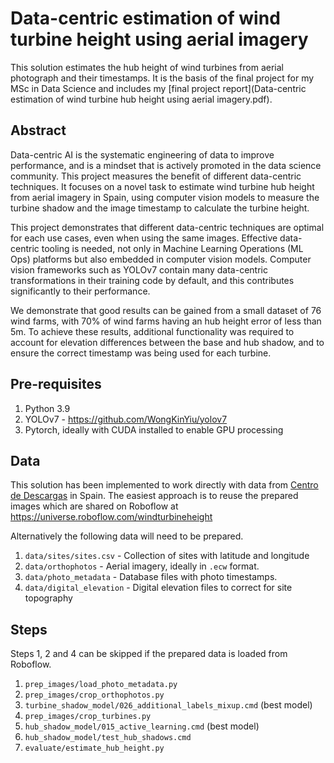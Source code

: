 # Data-centric estimation of wind turbine height using aerial imagery

This solution estimates the hub height of wind turbines from aerial photograph and their timestamps. It is the basis of the final project for my MSc in Data Science and includes my [final project report](Data-centric estimation of wind turbine hub height using aerial imagery.pdf).

## Abstract
Data-centric AI is the systematic engineering of data to improve performance, and is a mindset that is actively promoted in the data science community. This project measures the benefit of different data-centric techniques. It focuses on a novel task to estimate wind turbine hub height from aerial imagery in Spain, using computer vision models to measure the turbine shadow and the image timestamp to calculate the turbine height. 

This project demonstrates that different data-centric techniques are optimal for each use cases, even when using the same images. Effective data-centric tooling is needed, not only in Machine Learning Operations (ML Ops) platforms but also embedded in computer vision models. Computer vision frameworks such as YOLOv7 contain many data-centric transformations in their training code by default, and this contributes significantly to their performance.

We demonstrate that good results can be gained from a small dataset of 76 wind farms, with 70% of wind farms having an hub height error of less than 5m. To achieve these results, additional functionality was required to account for elevation differences between the base and hub shadow, and to ensure the correct timestamp was being used for each turbine.

## Pre-requisites
1. Python 3.9
2. YOLOv7 - https://github.com/WongKinYiu/yolov7
3. Pytorch, ideally with CUDA installed to enable GPU processing

## Data
This solution has been implemented to work directly with data from [Centro de Descargas](https://centrodedescargas.cnig.es/CentroDescargas/locale?request_locale=en) in Spain. The easiest approach is to reuse the prepared images which are shared on Roboflow at https://universe.roboflow.com/windturbineheight

Alternatively the following data will need to be prepared.
1. `data/sites/sites.csv` - Collection of sites with latitude and longitude
2. `data/orthophotos` - Aerial imagery, ideally in `.ecw` format. 
3. `data/photo_metadata` - Database files with photo timestamps.
4. `data/digital_elevation` - Digital elevation files to correct for site topography

## Steps
Steps 1, 2 and 4 can be skipped if the prepared data is loaded from Roboflow.
1. `prep_images/load_photo_metadata.py`
2. `prep_images/crop_orthophotos.py`
3. `turbine_shadow_model/026_additional_labels_mixup.cmd` (best model)
4. `prep_images/crop_turbines.py`
5. `hub_shadow_model/015_active_learning.cmd` (best model)
6. `hub_shadow_model/test_hub_shadows.cmd`
7. `evaluate/estimate_hub_height.py`
